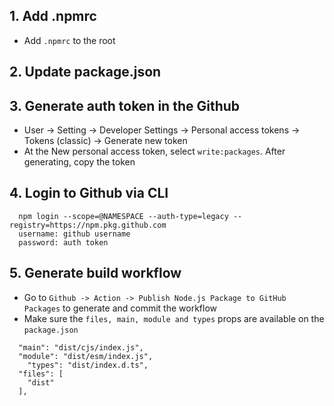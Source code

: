 ## 1. Add .npmrc

- Add `.npmrc` to the root

## 2. Update package.json

## 3. Generate auth token in the Github

- User -> Setting -> Developer Settings -> Personal access tokens -> Tokens (classic) -> Generate new token
- At the New personal access token, select `write:packages`. After generating, copy the token

## 4. Login to Github via CLI

```
  npm login --scope=@NAMESPACE --auth-type=legacy --registry=https://npm.pkg.github.com
  username: github username
  password: auth token
```

## 5. Generate build workflow

- Go to `Github -> Action -> Publish Node.js Package to GitHub Packages` to generate and commit the workflow
- Make sure the `files, main, module and types` props are available on the `package.json`

```
  "main": "dist/cjs/index.js",
  "module": "dist/esm/index.js",
    "types": "dist/index.d.ts",
  "files": [
    "dist"
  ],
```
